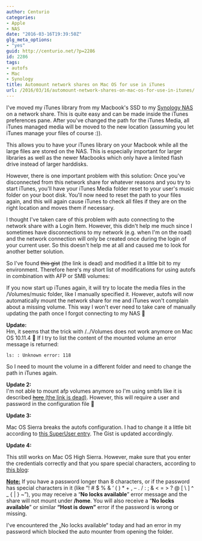 ```yaml
---
author: Centurio
categories:
- Apple
- NAS
date: "2016-03-16T19:39:50Z"
glg_meta_options:
- "yes"
guid: http://centurio.net/?p=2286
id: 2286
tags:
- autofs
- Mac
- Synology
title: Automount network shares on Mac OS for use in iTunes
url: /2016/03/16/automount-network-shares-on-mac-os-for-use-in-itunes/
---
```

<div class="wp-block-group">
  <div class="wp-block-group__inner-container">
  </div>
</div>

I've moved my iTunes library from my Macbook's SSD to my [Synology NAS](http://centurio.net/?s=synology) on a network share. This is quite easy and can be made inside the iTunes preferences pane. After you've changed the path for the iTunes Media, all iTunes managed media will be moved to the new location (assuming you let iTunes manage your files of course :)).

This allows you to have your iTunes library on your Macbook while all the large files are stored on the NAS. This is especially important for larger libraries as well as the newer Macbooks which only have a limited flash drive instead of larger harddisks.

However, there is one important problem with this solution: Once you've disconnected from this network share for whatever reasons and you try to start iTunes, you'll have your iTunes Media folder reset to your user's music folder on your boot disk. You'll now need to reset the path to your files again, and this will again cause iTunes to check all files if they are on the right location and moves them if necessary.

I thought I've taken care of this problem with auto connecting to the network share with a Login Item. However, this didn't help me much since I sometimes have disconnections to my network (e.g. when I'm on the road) and the network connection will only be created once during the login of your current user. So this doesn't help me at all and caused me to look for another better solution.

So I've found <del>this gist</del> (the link is dead) and modified it a little bit to my environment. Therefore here's my short list of modifications for using autofs in combination with AFP or SMB volumes:

If you now start up iTunes again, it will try to locate the media files in the /Volumes/music folder, like I manually specified it. However, autofs will now automatically mount the network share for me and iTunes won't complain about a missing volume. This way I won't ever need to take care of manually updating the path once I forgot connecting to my NAS 🙂

**Update:**  
Hm, it seems that the trick with /../Volumes does not work anymore on Mac OS 10.11.4 🙁 If I try to list the content of the mounted volume an error message is returned:

`ls: : Unknown error: 118`

So I need to mount the volume in a different folder and need to change the path in iTunes again.

**Update 2:**  
I'm not able to mount afp volumes anymore so I'm using smbfs like it is described [<del>here</del> (the link is dead)](https://www.dforge.net/2012/08/07/create-a-permanent-smb-mount-in-osx/). However, this will require a user and password in the configuration file 🙁

**Update 3:**

Mac OS Sierra breaks the autofs configuration. I had to change it a little bit according to [this&nbsp;SuperUser entry](http://superuser.com/questions/997735/how-to-mount-smb-share-that-can-be-accessed-by-anyone-on-mac-os-x-el-capitan). The Gist is updated accordingly.

**Update 4:**

This still works on Mac OS High Sierra. However, make sure that you enter the credentials correctly and that you spare special characters, according to [this blog](https://derflounder.wordpress.com/2014/04/06/using-etcauto_home-on-mavericks-to-mount-shares-under-home/):

**<u>Note:</u>**&nbsp;If you have a password longer than 8 characters, or if the password has special characters in it (like “! # $ % & ‘ ( ) * + , – . / : ; & < = > ? @ [ \ ] ^ _ { | } ~”), you may receive a “**No locks available**” error message and the share will not mount under&nbsp;**/home**. You will also receive a “**No locks available**” or similar&nbsp;**“Host is down”**&nbsp;error if the password is wrong or missing.

I've encountered the &#8222;No locks available&#8220; today and had an error in my password which blocked the auto mounter from opening the folder.